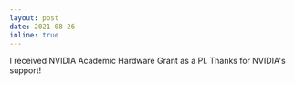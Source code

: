 ```yaml
---
layout: post
date: 2021-08-26 
inline: true
---
```

I received NVIDIA Academic Hardware Grant as a PI. Thanks for NVIDIA's support!
